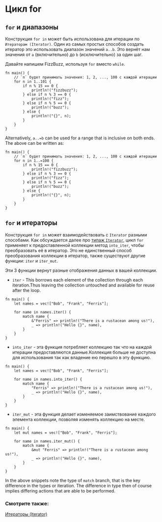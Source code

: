 # Цикл for

## `for` и диапазоны

Конструкция `for in` может быть использована для итерации по `Итераторам (Iterator)`.
Один из самых простых способов создать итератор это использовать
диапазон значений `a..b`. Это вернёт нам значения от `a` (включительно) до `b`
(исключительно) за один шаг.

Давайте напишем FizzBuzz, используя `for` вместо `while`.

```rust,editable
fn main() {
    // `n` будет принимать значения: 1, 2, ..., 100 с каждой итерации
    for n in 1..101 {
        if n % 15 == 0 {
            println!("fizzbuzz");
        } else if n % 3 == 0 {
            println!("fizz");
        } else if n % 5 == 0 {
            println!("buzz");
        } else {
            println!("{}", n);
        }
    }
}
```

Alternatively, `a..=b` can be used for a range that is inclusive on both ends.
The above can be written as:

```rust,editable
fn main() {
    // `n` будет принимать значения: 1, 2, ..., 100 с каждой итерации
    for n in 1..=100 {
        if n % 15 == 0 {
            println!("fizzbuzz");
        } else if n % 3 == 0 {
            println!("fizz");
        } else if n % 5 == 0 {
            println!("buzz");
        } else {
            println!("{}", n);
        }
    }
}
```

## `for` и итераторы

Конструкция `for in` может взаимодействовать с  `Iterator` разными способами. 
Как обсуждается далее про [типаж `Iterator`](../trait/iter.md), цикл 
`for` применяет к предоставленной коллекции метод 
`into_iter`, чтобы преобразовать её в итератор. 
Это не единственный способ преобразования коллекции в 
итератор, также существуют другие функции: `iter` и 
`iter_mut`.

Эти 3 функции вернут разные отображения данных в вашей 
коллекции.

- `iter` - This borrows each element of the collection through each iteration.Thus leaving the collection untouched and available for reuse after the loop.

```rust,
fn main() {
    let names = vec!["Bob", "Frank", "Ferris"];

    for name in names.iter() {
        match name {
            &"Ferris" => println!("There is a rustacean among us!"),
            _ => println!("Hello {}", name),
        }
    }
}
```

- `into_iter` - эта функция потребляет коллекцию так что на каждой итерации предоставляются данные.Коллекция больше не доступна для использования так как владение ею перешло в эту функцию.

```rust,
fn main() {
    let names = vec!["Bob", "Frank", "Ferris"];

    for name in names.into_iter() {
        match name {
            "Ferris" => println!("There is a rustacean among us!"),
            _ => println!("Hello {}", name),
        }
    }
}
```

- `iter_mut` - эта функция делает изменяемое заимствование каждого элемента коллекции, позволяя изменять коллекцию на месте.

```rust,
fn main() {
    let mut names = vec!["Bob", "Frank", "Ferris"];

    for name in names.iter_mut() {
        match name {
            &mut "Ferris" => println!("There is a rustacean among us!"),
            _ => println!("Hello {}", name),
        }
    }
}
```

In the above snippets note the type of `match` branch, that is the key
difference in the types or iteration. The difference in type then of course
implies differing actions that are able to be performed.

### Смотрите также:

[Итераторы (Iterator)](../trait/iter.md)
